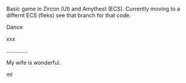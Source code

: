 Basic game in Zircon (UI) and Amythest (ECS). Currently moving to a differnt ECS (fleks) see that branch for that code.



Dance



xxx


..............

My wife is wonderful.



ml
